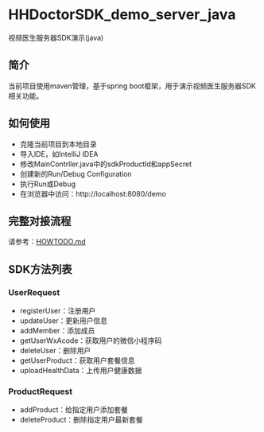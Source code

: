 # HHDoctorSDK_demo_server_java
视频医生服务器SDK演示(java)

## 简介
当前项目使用maven管理，基于spring boot框架，用于演示视频医生服务器SDK相关功能。

## 如何使用
* 克隆当前项目到本地目录
* 导入IDE，如IntelliJ IDEA
* 修改MainContrller.java中的sdkProductId和appSecret
* 创建新的Run/Debug Configuration
* 执行Run或Debug
* 在浏览器中访问：http://localhost:8080/demo

## 完整对接流程
请参考：[HOWTODO.md](HOWTODO.md)



## SDK方法列表

### UserRequest

* registerUser：注册用户
* updateUser：更新用户信息
* addMember：添加成员
* getUserWxAcode：获取用户的微信小程序码
* deleteUser：删除用户
* getUserProduct：获取用户套餐信息
* uploadHealthData：上传用户健康数据

### ProductRequest

* addProduct：给指定用户添加套餐
* deleteProduct：删除指定用户最新套餐
